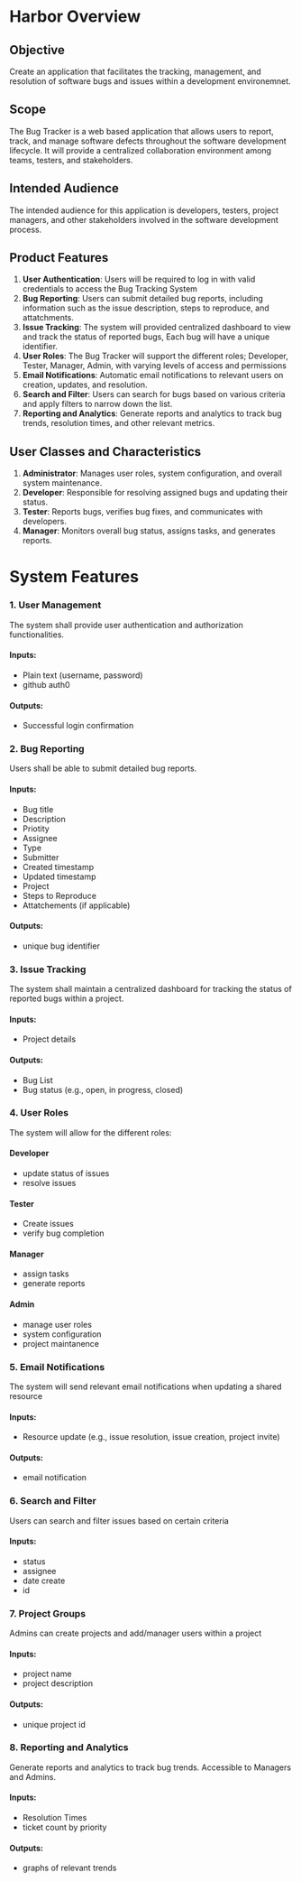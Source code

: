 # Harbor Overview
## Objective
Create an application that facilitates the tracking, management, and resolution of software bugs and issues within a development environemnet.

## Scope
The Bug Tracker is a web based application that allows users to report, track, and manage software defects throughout the software development lifecycle. It will provide a centralized collaboration environment among teams, testers, and stakeholders.

## Intended Audience
The intended audience for this application is developers, testers, project managers, and other stakeholders involved in the software development process.

## Product Features
1. **User Authentication**: Users will be required to log in with valid credentials to access the Bug Tracking System
2. **Bug Reporting**: Users can submit detailed bug reports, including information such as the issue description, steps to reproduce, and attatchments.
3. **Issue Tracking**: The system will provided centralized dashboard to view and track the status of reported bugs, Each bug will have a unique identifier.
4. **User Roles**: The Bug Tracker will support the different roles; Developer, Tester, Manager, Admin, with varying levels of access and permissions
5. **Email Notifications**: Automatic email notifications to relevant users on creation, updates, and resolution.
6. **Search and Filter**: Users can search for bugs based on various criteria and apply filters to narrow down the list.
7. **Reporting and Analytics**: Generate reports and analytics to track bug trends, resolution times, and other relevant metrics.

## User Classes and Characteristics
1. **Administrator**: Manages user roles, system configuration, and overall system maintenance.
2. **Developer**: Responsible for resolving assigned bugs and updating their status.
3. **Tester**: Reports bugs, verifies bug fixes, and communicates with developers.
4. **Manager**: Monitors overall bug status, assigns tasks, and generates reports.

# System Features
### 1. User Management
The system shall provide user authentication and authorization functionalities.
#### Inputs:
- Plain text (username, password)
- github auth0
#### Outputs:
- Successful login confirmation

### 2. Bug Reporting
Users shall be able to submit detailed bug reports.
#### Inputs:
- Bug title
- Description
- Priotity
- Assignee
- Type
- Submitter
- Created timestamp
- Updated timestamp
- Project
- Steps to Reproduce
- Attatchements (if applicable)
#### Outputs:
- unique bug identifier

### 3. Issue Tracking
The system shall maintain a centralized dashboard for tracking the status of reported bugs within a project.
#### Inputs:
- Project details
#### Outputs:
- Bug List
- Bug status (e.g., open, in progress, closed)

### 4. User Roles
The system will allow for the different roles:
#### Developer
- update status of issues
- resolve issues
#### Tester
- Create issues
- verify bug completion
#### Manager
- assign tasks
- generate reports
#### Admin
- manage user roles
- system configuration
- project maintanence

### 5. Email Notifications
The system will send relevant email notifications when updating a shared resource
#### Inputs:
- Resource update (e.g., issue resolution, issue creation, project invite)
#### Outputs:
- email notification

### 6. Search and Filter
Users can search and filter issues based on certain criteria
#### Inputs:
- status
- assignee
- date create
- id

### 7. Project Groups
Admins can create projects and add/manager users within a project
#### Inputs:
- project name
- project description
#### Outputs:
- unique project id

### 8. Reporting and Analytics
Generate reports and analytics to track bug trends. Accessible to Managers and Admins.
#### Inputs:
- Resolution Times
- ticket count by priority
#### Outputs:
- graphs of relevant trends


